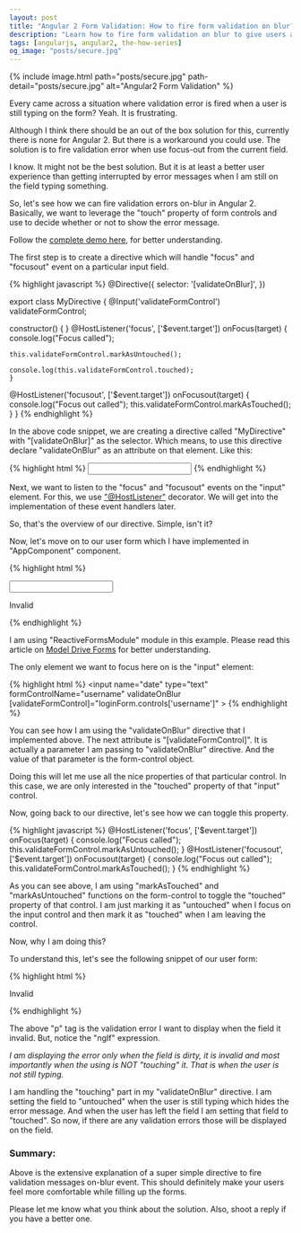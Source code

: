 ```yaml
---
layout: post
title: "Angular 2 Form Validation: How to fire form validation on blur?"
description: "Learn how to fire form validation on blur to give users a better user experience. Avoid flagging validation errors while users are style editing the form."
tags: [angularjs, angular2, the-how-series]
og_image: "posts/secure.jpg"
---
```


{% include image.html path="posts/secure.jpg" path-detail="posts/secure.jpg" alt="Angular2 Form Validation" %}


Every came across a situation where validation error is fired when a user is still typing on the form? Yeah. It is frustrating.

Although I think there should be an out of the box solution for this, currently there is none for Angular 2. But there is a workaround you could use. The solution is to fire validation error when use focus-out from the current field.

I know. It might not be the best solution. But it is at least a better user experience than getting interrupted by error messages when I am still on the field typing something.

So, let's see how we can fire validation errors on-blur in Angular 2. Basically, we want to leverage the "touch" property of form controls and use to decide whether or not to show the error message. 

Follow the [complete demo here](https://embed.plnkr.co/04anApG7LpPz6pTfCOHD/), for better understanding.

The first step is to create a directive which will handle "focus" and "focusout" event on a particular input field.


{% highlight javascript %}
@Directive({
  selector: '[validateOnBlur]', 
})

export class MyDirective {
  @Input('validateFormControl') validateFormControl;

  constructor() { }
  @HostListener('focus', ['$event.target'])
    onFocus(target) {
    console.log("Focus called");
    
    this.validateFormControl.markAsUntouched();
    
    console.log(this.validateFormControl.touched);
    }
  @HostListener('focusout', ['$event.target'])
  onFocusout(target) {
    console.log("Focus out called");
    this.validateFormControl.markAsTouched();
  }
}
{% endhighlight %}

  
In the above code snippet, we are creating a directive called "MyDirective" with "[validateOnBlur]" as the selector. Which means, to use this directive declare "validateOnBlur" as an attribute on that element. Like this:

{% highlight html %}
<input name="date" type="text" validateOnBlur />
{% endhighlight %}


Next, we want to listen to the "focus" and "focusout" events on the "input" element. For this, we use ["@HostListener"](https://angular.io/docs/ts/latest/guide/attribute-directives.html) decorator. We will get into the implementation of these event handlers later.

So, that's the overview of our directive. Simple, isn't it?

Now, let's move on to our user form which I have implemented in "AppComponent" component.


{% highlight html %}
<form class="login-form" [formGroup]="loginForm" novalidate (ngSubmit)="handleSubmit(loginForm.value, loginForm.valid)">
  <input name="date" type="text" formControlName="username" 
    validateOnBlur [validateFormControl]="loginForm.controls['username']">
  <p *ngIf="loginForm.controls['username'].touched && loginForm.controls['username'].dirty && loginForm.controls['username'].invalid">Invalid</p>
</form>
{% endhighlight %}


I am using "ReactiveFormsModule" module in this example. Please read this article on [Model Drive Forms](https://scotch.io/tutorials/using-angular-2s-model-driven-forms-with-formgroup-and-formcontrol) for better understanding.

The only element we want to focus here on is the "input" element:

{% highlight html %}
<input name="date" type="text" formControlName="username" 
    validateOnBlur [validateFormControl]="loginForm.controls['username']" >
{% endhighlight %}

    
You can see how I am using the "validateOnBlur" directive that I implemented above. The next attribute is "[validateFormControl]". It is actually a parameter I am passing to "validateOnBlur" directive. And the value of that parameter is the form-control object.

Doing this will let me use all the nice properties of that particular control. In this case, we are only interested in the "touched" property of that "input" control.

Now, going back to our directive, let's see how we can toggle this property.


{% highlight javascript %}
@HostListener('focus', ['$event.target'])
onFocus(target) {
  console.log("Focus called");
  this.validateFormControl.markAsUntouched();
}
@HostListener('focusout', ['$event.target'])
onFocusout(target) {
  console.log("Focus out called");
  this.validateFormControl.markAsTouched();
}
{% endhighlight %}


As you can see above, I am using "markAsTouched" and "markAsUntouched" functions on the form-control to toggle the "touched" property of that control. I am just marking it as "untouched" when I focus on the input control and then mark it as "touched" when I am leaving the control.

Now, why I am doing this?

To understand this, let's see the following snippet of our user form:

{% highlight html %}
<p *ngIf="loginForm.controls['username'].touched && loginForm.controls['username'].dirty && loginForm.controls['username'].invalid">Invalid</p>
{% endhighlight %}

The above "p" tag is the validation error I want to display when the field it invalid. But, notice the "ngIf" expression.

*I am displaying the error only when the field is dirty, it is invalid and most importantly when the using is NOT "touching" it. That is when the user is not still typing.*

I am handling the "touching" part in my "validateOnBlur" directive. I am setting the field to "untouched" when the user is still typing which hides the error message. And when the user has left the field I am setting that field to "touched". So now, if there are any validation errors those will be displayed on the field.


### Summary:
Above is the extensive explanation of a super simple directive to fire validation messages on-blur event. This should definitely make your users feel more comfortable while filling up the forms.

Please let me know what you think about the solution. Also, shoot a reply if you have a better one.

